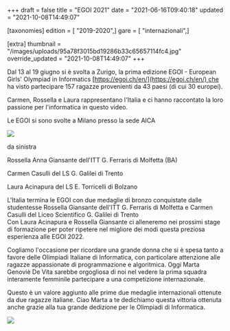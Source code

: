 +++
draft = false
title = "EGOI 2021"
date = "2021-06-16T09:40:18"
updated = "2021-10-08T14:49:07"

[taxonomies]
edition = [ "2019-2020",]
gare = [ "internazionali",]

[extra]
thumbnail = "/images/uploads/95a78f3015bd19286b33c65657114fc4.jpg"
override_updated = "2021-10-08T14:49:07"
+++

Dal 13 al 19 giugno si è svolta a Zurigo, la prima edizione EGOI - European Girls' Olympiad in Informatics [https://egoi.ch/en/](https://egoi.ch/en/) che ha visto partecipare 157 ragazze provenienti da 43 paesi (di cui 30 europei).

Carmen, Rossella e Laura rappresentano l'Italia e ci hanno raccontato la loro passione per l'informatica in questo video.

Le EGOI si sono svolte a Milano presso la sede AICA

![](/images/uploads/egoi-gara.jpeg)

da sinistra

Rossella Anna Giansante dell'ITT G. Ferraris di Molfetta (BA)

Carmen Casulli del LS G. Galilei di Trento

Laura Acinapura del LS E. Torricelli di Bolzano

L'Italia termina le EGOI con due medaglie di bronzo conquistate dalle studentesse Rossella Giansante dell'ITT G. Ferraris di Molfetta e Carmen Casulli del Liceo Scientifico G. Galilei di Trento<br/>Con Laura Acinapura e Rossella Giansante ci alleneremo nei prossimi stage di formazione per poter ripetere nel migliore dei modi questa preziosa esperienza alle EGOI 2022.

Cogliamo l'occasione per ricordare una grande donna che si è spesa tanto a favore delle Olimpiadi Italiane di Informatica, con particolare attenzione alle ragazze appassionate di programmazione e algoritmica.
Oggi Marta Genoviè De Vita sarebbe orgogliosa di noi nel vedere la prima squadra interamente femminile partecipare a una competizione internazionale.

Questo è un valore aggiunto alle prime due medaglie internazionali ottenute da due ragazze italiane. Ciao Marta a te dedichiamo questa vittoria ottenuta anche grazie alla tua grande dedizione per le Olimpiadi di Informatica.

![](/images/uploads/egoi-devita.jpeg)
